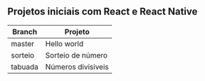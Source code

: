 ## Projetos iniciais com React e React Native

|Branch| Projeto  |
|--|--|
| master | Hello world  |
| sorteio | Sorteio de número |
| tabuada | Números divisiveis |
